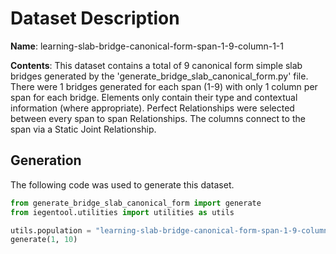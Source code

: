 # Dataset Description

**Name**: learning-slab-bridge-canonical-form-span-1-9-column-1-1

**Contents**: This dataset contains a total of 9 canonical form simple slab bridges generated by the 'generate_bridge_slab_canonical_form.py' file. There were 1 bridges generated for each span (1-9) with only 1 column per span for each bridge. Elements only contain their type and contextual information (where appropriate). Perfect Relationships were selected between every span to span Relationships. The columns connect to the span via a Static Joint Relationship.

## Generation
The following code was used to generate this dataset.

```python
from generate_bridge_slab_canonical_form import generate
from iegentool.utilities import utilities as utils

utils.population = "learning-slab-bridge-canonical-form-span-1-9-column-1-1"
generate(1, 10)
```
